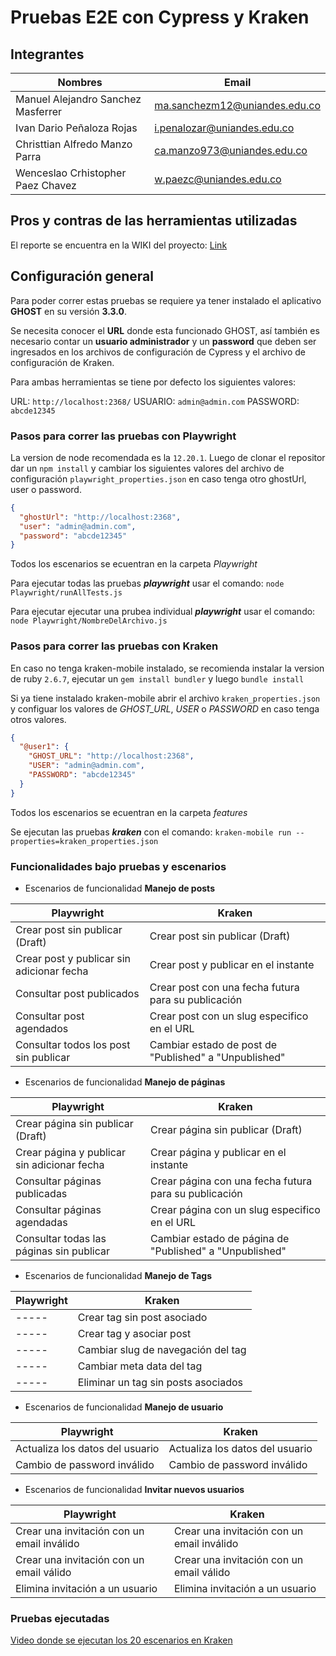 # Pruebas E2E con Cypress y Kraken
## Integrantes
|Nombres|Email|
|-------|------|
|Manuel Alejandro Sanchez Masferrer|ma.sanchezm12@uniandes.edu.co|
|Ivan Dario Peñaloza Rojas|i.penalozar@uniandes.edu.co|
|Christtian Alfredo Manzo Parra|ca.manzo973@uniandes.edu.co|
|Wenceslao Crhistopher Paez Chavez|w.paezc@uniandes.edu.co|

## Pros y contras de las herramientas utilizadas

El reporte se encuentra en la WIKI del proyecto: [Link](https://github.com/wpaezc/ghost_e2e/wiki/Evaluaci%C3%B3n-de-Herramientas)

## Configuración general
Para poder correr estas pruebas se requiere ya tener instalado el aplicativo **GHOST** en su versión **3.3.0**. 

Se necesita conocer el **URL** donde esta funcionado GHOST, así también es necesario contar un **usuario administrador** y un **password** que deben ser ingresados en los archivos de configuración de Cypress y el archivo de configuración de Kraken. 

Para ambas herramientas se tiene por defecto los siguientes valores: 

URL: ```http://localhost:2368/``` 
USUARIO: ```admin@admin.com```
PASSWORD: ```abcde12345``` 

### Pasos para correr las pruebas con Playwright
La version de node recomendada es la ```12.20.1```. Luego de clonar el repositor dar un ```npm install``` y cambiar los siguientes valores del archivo de configuración ```playwright_properties.json``` en caso tenga otro ghostUrl, user o password.
```json
{
  "ghostUrl": "http://localhost:2368",
  "user": "admin@admin.com",
  "password": "abcde12345"
}
```
Todos los escenarios se ecuentran en la carpeta _Playwright_

Para ejecutar todas las pruebas ***playwright*** usar el comando: ```node Playwright/runAllTests.js```

Para ejecutar ejecutar una prubea individual ***playwright*** usar el comando: ```node Playwright/NombreDelArchivo.js```


### Pasos para correr las pruebas con Kraken
En caso no tenga kraken-mobile instalado, se recomienda instalar la version de ruby ```2.6.7```, ejecutar un ```gem install bundler``` y luego ```bundle install```  

Si ya tiene instalado kraken-mobile abrir el archivo ```kraken_properties.json``` y configuar los valores de _GHOST_URL_, _USER_ o _PASSWORD_ en caso tenga otros valores. 
```json
{
  "@user1": {
    "GHOST_URL": "http://localhost:2368",
    "USER": "admin@admin.com",
    "PASSWORD": "abcde12345"
  }
}
```

Todos los escenarios se ecuentran en la carpeta _features_

Se ejecutan las pruebas ***kraken*** con el comando: ```kraken-mobile run --properties=kraken_properties.json```

### Funcionalidades bajo pruebas y escenarios

- Escenarios de funcionalidad **Manejo de posts**

|Playwright|Kraken|
|-|-|
|Crear post sin publicar (Draft)|Crear post sin publicar (Draft)|
|Crear post y publicar sin adicionar fecha|Crear post y publicar en el instante|
|Consultar post publicados|Crear post con una fecha futura para su publicación|
|Consultar post agendados|Crear post con un slug especifico en el URL| 
|Consultar todos los post sin publicar|Cambiar estado de post de "Published" a "Unpublished"|

- Escenarios de funcionalidad **Manejo de páginas**

|Playwright|Kraken|
|-|-|
|Crear página sin publicar (Draft)|Crear página sin publicar (Draft)|
|Crear página y publicar sin adicionar fecha|Crear página y publicar en el instante|
|Consultar páginas publicadas|Crear página con una fecha futura para su publicación|
|Consultar páginas agendadas|Crear página con un slug especifico en el URL| 
|Consultar todas las páginas sin publicar|Cambiar estado de página de "Published" a "Unpublished"|

- Escenarios de funcionalidad **Manejo de Tags**

|Playwright|Kraken|
|-|-|
|-----|Crear tag sin post asociado|
|-----|Crear tag y asociar post|
|-----|Cambiar slug de navegación del tag|
|-----|Cambiar meta data del tag|
|-----|Eliminar un tag sin posts asociados|

- Escenarios de funcionalidad **Manejo de usuario**

|Playwright|Kraken|
|-|-|
|Actualiza los datos del usuario|Actualiza los datos del usuario|
|Cambio de password inválido|Cambio de password inválido|

- Escenarios de funcionalidad **Invitar nuevos usuarios**

|Playwright|Kraken|
|-|-|
|Crear una invitación con un email inválido|Crear una invitación con un email inválido|
|Crear una invitación con un email válido|Crear una invitación con un email válido|
|Elimina invitación a un usuario|Elimina invitación a un usuario|

### Pruebas ejecutadas

[Video donde se ejecutan los 20 escenarios en Kraken](https://youtu.be/htY30xW-_C0)
